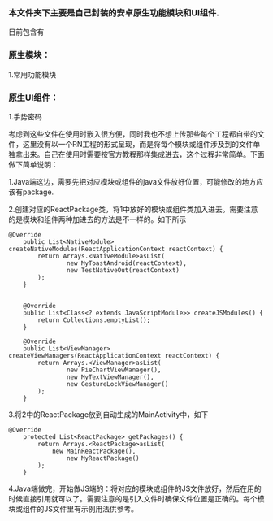 ### 本文件夹下主要是自己封装的安卓原生功能模块和UI组件.
目前包含有
### 原生模块：

1.常用功能模块

### 原生UI组件：

1.手势密码



考虑到这些文件在使用时嵌入很方便，同时我也不想上传那些每个工程都自带的文件，这里没有以一个RN工程的形式呈现，而是将每个模块或组件涉及到的文件单独拿出来。自己在使用时需要按官方教程那样集成进去，这个过程非常简单。下面做下简单说明：

1.Java端这边，需要先把对应模块或组件的java文件放好位置，可能修改的地方应该有package.

2.创建对应的ReactPackage类，将1中放好的模块或组件类加入进去。需要注意的是模块和组件两种加进去的方法是不一样的。如下所示

```
@Override
    public List<NativeModule> createNativeModules(ReactApplicationContext reactContext) {
        return Arrays.<NativeModule>asList(
                new MyToastAndroid(reactContext),
                new TestNativeOut(reactContext)
        );
    }


    @Override
    public List<Class<? extends JavaScriptModule>> createJSModules() {
        return Collections.emptyList();
    }

    @Override
    public List<ViewManager> createViewManagers(ReactApplicationContext reactContext) {
        return Arrays.<ViewManager>asList(
                new PieChartViewManager(),
                new MyTextViewManager(),
                new GestureLockViewManager()
        );
    }
```

3.将2中的ReactPackage放到自动生成的MainActivity中，如下
```
@Override
    protected List<ReactPackage> getPackages() {
        return Arrays.<ReactPackage>asList(
            new MainReactPackage(),
                new MyReactPackage()
        );
    }
```

4.Java端做完，开始做JS端的：将对应的模块或组件的JS文件放好，然后在用的时候直接引用就可以了。需要注意的是引入文件时确保文件位置是正确的。每个模块或组件的JS文件里有示例用法供参考。

